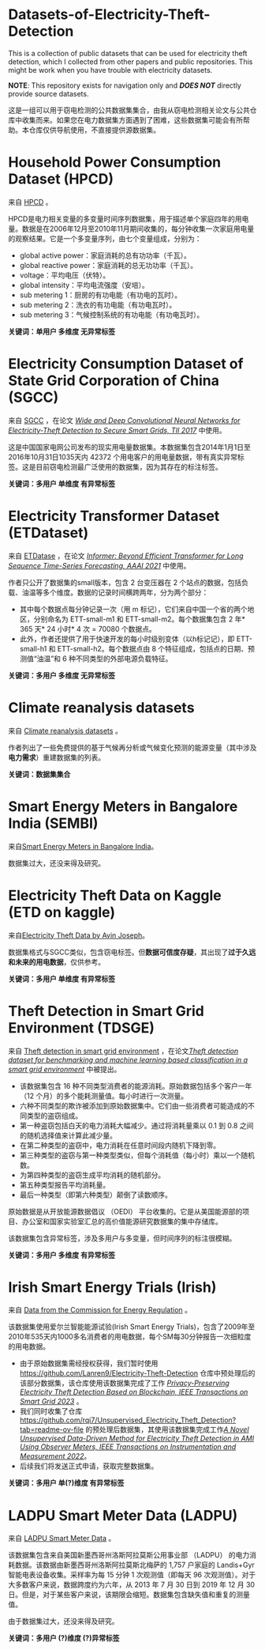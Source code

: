 # Datasets-of-Electricity-Theft-Detection
This is a collection of public datasets that can be used for electricity theft detection, which I collected from other papers and public repositories. This might be work when you have trouble with electricity datasets. 

**NOTE**: This repository exists for navigation only and _**DOES NOT**_ directly provide source datasets.

这是一组可以用于窃电检测的公共数据集集合，由我从窃电检测相关论文与公共仓库中收集而来。如果您在电力数据集方面遇到了困难，这些数据集可能会有所帮助。本仓库仅供导航使用，不直接提供源数据集。
# Household Power Consumption Dataset (HPCD)
来自 [HPCD](https://github.com/PranayKr/Smart-Meter-Data-Analytics) 。

HPCD是电力相关变量的多变量时间序列数据集，用于描述单个家庭四年的用电量。数据是在2006年12月至2010年11月期间收集的，每分钟收集一次家庭用电量的观察结果。它是一个多变量序列，由七个变量组成，分别为：

* global active power：家庭消耗的总有功功率（千瓦）。
* global reactive power：家庭消耗的总无功功率（千瓦）。 
* voltage：平均电压（伏特）。 
* global intensity：平均电流强度（安培）。 
* sub metering 1：厨房的有功电能（有功电的瓦时）。 
* sub metering 2：洗衣的有功电能（有功电瓦时）。 
* sub metering 3：气候控制系统的有功电能（有功电瓦时）。

**关键词：单用户 多维度 无异常标签**
# Electricity Consumption Dataset of State Grid Corporation of China (SGCC)
来自 [SGCC](https://github.com/henryRDlab/ElectricityTheftDetection) ，在论文 [_Wide and Deep Convolutional Neural Networks for Electricity-Theft Detection to Secure Smart Grids, TII 2017_](https://ieeexplore.ieee.org/abstract/document/8233155/) 中使用。

这是中国国家电网公司发布的现实用电量数据集。本数据集包含2014年1月1日至2016年10月31日1035天内 42372 个用电客户的用电量数据，带有真实异常标签。这是目前窃电检测最广泛使用的数据集，因为其存在的标注标签。

**关键词：多用户 单维度 有异常标签**
# Electricity Transformer Dataset (ETDataset)
来自 [ETDatase](https://github.com/zhouhaoyi/ETDataset?tab=readme-ov-file) ，在论文 [_Informer: Beyond Efficient Transformer for Long Sequence Time-Series Forecasting, AAAI 2021_](https://arxiv.org/abs/2012.07436) 中使用。

作者只公开了数据集的small版本，包含 2 台变压器在 2 个站点的数据，包括负载、油温等多个维度。数据的记录时间横跨两年，分为两个部分：
* 其中每个数据点每分钟记录一次（用 m 标记），它们来自中国一个省的两个地区，分别命名为 ETT-small-m1 和 ETT-small-m2。每个数据集包含 2 年* 365 天* 24 小时* 4 次 = 70080 个数据点。
* 此外，作者还提供了用于快速开发的每小时级别变体（以h标记记），即 ETT-small-h1 和 ETT-small-h2。每个数据点由 8 个特征组成，包括点的日期、预测值“油温”和 6 种不同类型的外部电源负载特征。

**关键词：多用户 多维度 无异常标签**
# Climate reanalysis datasets
来自 [Climate reanalysis datasets](https://github.com/energy-modelling-toolkit/climate-driven-energy-datasets) 。

作者列出了一些免费提供的基于气候再分析或气候变化预测的能源变量（其中涉及**电力需求**）重建数据集的列表。

**关键词：数据集集合**
# Smart Energy Meters in Bangalore India (SEMBI)
来自[Smart Energy Meters in Bangalore India](https://www.kaggle.com/datasets/unseemlycoder/smart-energy-meters-in-bangalore-india)。

数据集过大，还没来得及研究。
# Electricity Theft Data on Kaggle (ETD on kaggle)
来自[Electricity Theft Data by Avin Joseph](https://www.kaggle.com/datasets/avinemmatty/theft-data/data)。

数据集格式与SGCC类似，包含窃电标签。但**数据可信度存疑**，其出现了**过于久远和未来的用电数据**，仅供参考。

**关键词：多用户 单维度 有异常标签**
# Theft Detection in Smart Grid Environment (TDSGE)
来自 [Theft detection in smart grid environment](https://data.mendeley.com/datasets/c3c7329tjj/1) ，在论文[_Theft detection dataset for benchmarking and machine learning based classification in a smart grid environment_](https://www.sciencedirect.com/science/article/pii/S1319157822001562?ref=pdf_download&fr=RR-2&rr=87a79bc1ea43d5fd) 中被提出。

* 该数据集包含 16 种不同类型消费者的能源消耗。原始数据包括多个客户一年（12 个月）的多个能耗测量值。每小时进行一次测量。  
* 六种不同类型的欺诈被添加到原始数据集中。它们由一些消费者可能造成的不同类型的盗窃组成。
*   第一种盗窃包括白天的电力消耗大幅减少。通过将消耗量乘以 0.1 到 0.8 之间的随机选择值来计算此减少量。
*   在第二种类型的盗窃中，电力消耗在任意时间段内随机下降到零。
*   第三种类型的盗窃与第一种类型类似，但每个消耗值（每小时）乘以一个随机数。
*   为第四种类型的盗窃生成平均消耗的随机部分。
*   第五种类型报告平均消耗量。
*   最后一种类型（即第六种类型）颠倒了读数顺序。
  
原始数据是从开放能源数据倡议 （OEDI） 平台收集的。它是从美国能源部的项目、办公室和国家实验室汇总的高价值能源研究数据集的集中存储库。

该数据集包含异常标签，涉及多用户与多变量，但时间序列的标注很模糊。

**关键词：多用户 多维度 有异常标签**
# Irish Smart Energy Trials (Irish)
来自 [Data from the Commission for Energy Regulation](https://www.ucd.ie/issda/data/commissionforenergyregulationcer/) 。

该数据集使用爱尔兰智能能源试验(Irish Smart Energy Trials)，包含了2009年至2010年535天内1000多名消费者的用电数据，每个SM每30分钟报告一次细粒度的用电数据。

* 由于原始数据集需经授权获得，我们暂时使用 https://github.com/Lanren9/Electricity-Theft-Detection 仓库中预处理后的该部分数据集，该仓库使用该数据集完成了工作 [_Privacy-Preserving Electricity Theft Detection Based on Blockchain, IEEE Transactions on Smart Grid 2023_](https://ieeexplore.ieee.org/abstract/document/10048496) 。
* 我们同时收集了仓库 https://github.com/rqi7/Unsupervised_Electricity_Theft_Detection?tab=readme-ov-file 的预处理后数据集，其使用该数据集完成工作[_A Novel Unsupervised Data-Driven Method for Electricity Theft Detection in AMI Using Observer Meters, IEEE Transactions on Instrumentation and Measurement 2022_](https://ieeexplore.ieee.org/abstract/document/9825697)。
* 后续我们将发送正式申请，获取完整数据集。

**关键词：多用户 单(?)维度 有异常标签**
# LADPU Smart Meter Data (LADPU)
来自 [LADPU Smart Meter Data](https://datadryad.org/stash/dataset/doi:10.5061/dryad.m0cfxpp2c) 。

该数据集包含来自美国新墨西哥州洛斯阿拉莫斯公用事业部 （LADPU） 的电力消耗数据。该数据由新墨西哥州洛斯阿拉莫斯北梅萨的 1,757 户家庭的 Landis+Gyr 智能电表设备收集。采样率为每 15 分钟 1 次观测值（即每天 96 次观测值）。对于大多数客户来说，数据跨度约为六年，从 2013 年 7 月 30 日到 2019 年 12 月 30 日。但是，对于某些客户来说，该期限会缩短。数据集包含缺失值和重复的测量值。

由于数据集过大，还没来得及研究。

**关键词：多用户 (?)维度 (?)异常标签**
